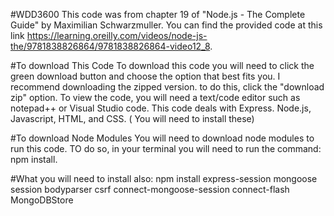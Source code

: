#WDD3600
This code was from chapter 19 of "Node.js - The Complete Guide" by Maximilian Schwarzmuller. You can find the provided code at this link https://learning.oreilly.com/videos/node-js-the/9781838826864/9781838826864-video12_8.

#To download This Code
To download this code you will need to click the green download button and choose the option that best fits you. I recommend downloading the zipped version. to do this, click the "download zip" option. To view the code, you will need a text/code editor such as notepad++ or Visual Studio code. This code deals with Express. Node.js, Javascript, HTML, and CSS. ( You will need to install these)

#To download Node Modules
You will need to download node modules to run this code. TO do so, in your terminal you will need to run the command: npm install.

#What you will need to install also: npm install 
express-session
mongoose
session
bodyparser
csrf
connect-mongoose-session
connect-flash
MongoDBStore
